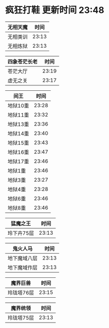 # 疯狂打鞋 更新时间 23:48

| 无相天魔   | 时间    |
|--------|-------|
| 无相类训 | 23:13 |
| 无相炼狱 | 23:13 |

| 四象苍茫长老   | 时间    |
|--------|-------|
| 苍茫大厅 | 23:19 |
| 虚无之关 | 23:17 |

| 间王   | 时间    |
|--------|-------|
| 地狱10重 | 23:28 |
| 地狱11重 | 23:32 |
| 地狱13重 | 23:36 |
| 地狱14重 | 23:40 |
| 地狱15重 | 23:43 |
| 地狱16重 | 23:47 |
| 地狱17重 | 23:46 |
| 地狱1重 | 23:46 |
| 地狱3重 | 23:27 |
| 地狱4重 | 23:28 |
| 地狱6重 | 23:46 |
| 地狱8重 | 23:46 |

| 猛魔之王   | 时间    |
|--------|-------|
| 玲下卉75层 | 23:13 |

| 鬼火人马   | 时间    |
|--------|-------|
| 地下魔域八层 | 23:13 |
| 地下魔域作层 | 23:13 |

| 魔界巨兽   | 时间    |
|--------|-------|
| 玲珑塔76层 | 23:15 |

| 魔界统领   | 时间    |
|--------|-------|
| 玲珑塔75层 | 23:13 |